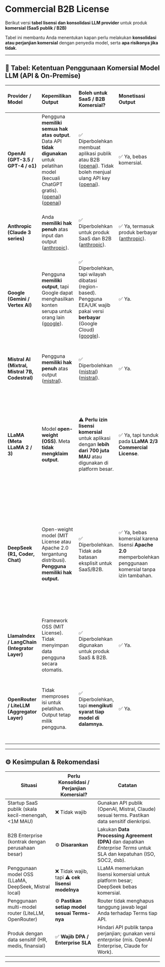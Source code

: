 # **Commercial B2B License**

Berikut versi **tabel lisensi dan konsolidasi LLM provider** untuk produk **komersial (SaaS publik / B2B)**

Tabel ini membantu Anda menentukan kapan perlu melakukan **konsolidasi atau perjanjian komersial** dengan penyedia model, serta **apa risikonya jika tidak**.

---

## 🧠 **Tabel: Ketentuan Penggunaan Komersial Model LLM (API & On-Premise)**

| **Provider / Model** | **Kepemilikan Output** | **Boleh untuk SaaS / B2B Komersial?** | **Monetisasi Output** | **Perlu Konsolidasi / Lisensi Enterprise?** | **Risiko / Catatan Hukum & Kepatuhan** |
| :------------------- | :--------------------- | :------------------------------------ | :-------------------- | :------------------------------------------ | -------------------------------------- |
| **OpenAI (GPT-3.5 / GPT-4 / o1)** | Pengguna **memiliki semua hak atas output**. Data API **tidak digunakan** untuk pelatihan model (kecuali ChatGPT gratis).([openai][1]) ([openai][2]) | ✅ Diperbolehkan membuat aplikasi publik atau B2B ([openai][3]). Tidak boleh menjual ulang API key ([openai][4]). | ✅ Ya, bebas komersial. | ⚙️ Tidak wajib, tapi **disarankan untuk Enterprise** jika memproses data sensitif (DPA tersedia). | Pelanggaran Terms (mis. sharing key, bypass rate limit) dapat menyebabkan **pemblokiran akun**. Tanpa DPA → risiko privasi data di sisi hukum GDPR/HIPAA. |
| **Anthropic (Claude 3 series)** | Anda **memiliki hak penuh** atas input dan output ([anthropic][5]). | ✅ Diperbolehkan untuk produk SaaS dan B2B ([anthropic][6]). | ✅ Ya, termasuk produk berbayar ([anthropic][7]). | ⚙️ Tidak wajib, tapi **disarankan untuk enterprise** (Claude for Work/Enterprise) ([anthropic][7]). | Anthropic **tidak melatih model dengan data Anda**, namun tetap tunduk pada Usage Policy ([anthropic][8]). |
| **Google (Gemini / Vertex AI)** | Pengguna **memiliki output**, tapi Google dapat menghasilkan konten serupa untuk orang lain ([google][9]). | ✅ Diperbolehkan, tapi wilayah dibatasi (region-based). Pengguna EEA/UK wajib pakai versi **berbayar** (Google Cloud) ([google][10]). | ✅ Ya. | ⚙️ Disarankan pakai **Google Cloud Enterprise** untuk produk B2B. | Layanan gratis bisa **menggunakan data Anda untuk pelatihan** ([google][11]). Gunakan versi berbayar agar data tidak disimpan ([google][12]). |
| **Mistral AI (Mixtral, Mistral 7B, Codestral)** | Pengguna **memiliki hak penuh** atas output ([mistral][13]). | ✅ Diperbolehkan ([mistral][14]) ([mistral][15]). | ✅ Ya. | ⚙️ Tidak wajib, tapi **untuk data sensitif disarankan aktifkan Zero Data Retention (ZDR)** ([mistral][16]). | Tanpa ZDR, data bisa disimpan sementara di log. Tidak digunakan untuk training, tapi raw log tetap ada.  |
| **LLaMA (Meta LLaMA 2 / 3)** | Model **open-weight (OSS)**. Meta **tidak mengklaim output**. | ⚠️ **Perlu izin lisensi komersial** untuk aplikasi dengan **lebih dari 700 juta MAU** atau digunakan di platform besar. | ✅ Ya, tapi tunduk pada **LLaMA 2/3 Commercial License**. | ⚙️ Jika aplikasi Anda berskala besar atau *revenue-driven*, **harus mendaftar lisensi komersial Meta** (gratis untuk sebagian besar startup). | Pelanggaran lisensi (misal penggunaan tanpa izin pada skala besar) dapat mengakibatkan klaim pelanggaran lisensi. Jika dimodifikasi dan dijual ulang, wajib mencantumkan atribusi Meta.                   |
| **DeepSeek (R1, Coder, Chat)**                  | Open-weight model (MIT License atau Apache 2.0 tergantung distribusi). **Pengguna memiliki hak output.**                  | ✅ Diperbolehkan. Tidak ada batasan eksplisit untuk SaaS/B2B.                                                            | ✅ Ya, bebas komersial karena lisensi **Apache 2.0** memperbolehkan penggunaan komersial tanpa izin tambahan. | ⚙️ Tidak perlu konsolidasi — cukup mencantumkan atribusi jika diwajibkan oleh lisensi (mis. Apache 2.0 Notice).                               | Pastikan tidak melanggar lisensi dependensi (mis. data training publik). DeepSeek menyatakan tidak menyimpan data pengguna, tapi tanggung jawab tetap di pihak developer untuk data privacy (GDPR/HIPAA). |
| **LlamaIndex / LangChain (Integrator Layer)**   | Framework OSS (MIT License). Tidak menyimpan data pengguna secara otomatis.                                               | ✅ Diperbolehkan digunakan untuk produk SaaS & B2B.                                                                      | ✅ Ya.                                                                                                        | ❌ Tidak perlu lisensi komersial.                                                                                                              | Pastikan Anda mematuhi lisensi model dan penyedia API yang diintegrasikan melalui framework ini.                                                                                                          |
| **OpenRouter / LiteLLM (Aggregator Layer)**     | Tidak memproses isi untuk pelatihan. Output tetap milik pengguna.                                                         | ✅ Diperbolehkan, tapi **mengikuti syarat tiap model di dalamnya.**                                                      | ✅ Ya.                                                                                                        | ⚙️ Tidak perlu lisensi khusus, tapi Anda **bertanggung jawab atas semua model yang digunakan.**                                               | Risiko: jika salah satu model melarang redistribusi output, Anda tetap bisa dituntut. Pastikan Terms tiap model terpenuhi.                                                                                |

---

## ⚙️ **Kesimpulan & Rekomendasi**

| **Situasi**                                           | **Perlu Konsolidasi / Perjanjian Komersial?**   | **Catatan**                                                                                                           |
| ----------------------------------------------------- | ----------------------------------------------- | --------------------------------------------------------------------------------------------------------------------- |
| Startup SaaS publik (skala kecil-menengah, <1M MAU)   | ❌ Tidak wajib                                   | Gunakan API publik (OpenAI, Mistral, Claude) sesuai terms. Pastikan data sensitif dienkripsi.                         |
| B2B Enterprise (kontrak dengan perusahaan besar)      | ⚙️ **Disarankan**                               | Lakukan **Data Processing Agreement (DPA)** dan dapatkan *Enterprise Terms* untuk SLA dan kepatuhan (ISO, SOC2, dsb). |
| Penggunaan model OSS (LLaMA, DeepSeek, Mistral local) | ❌ Tidak wajib, tapi ⚠️ **cek lisensi modelnya** | LLaMA memerlukan lisensi komersial untuk platform besar; DeepSeek bebas komersial.                                    |
| Penggunaan multi-model router (LiteLLM, OpenRouter)   | ⚙️ **Pastikan setiap model sesuai Terms-nya**   | Router tidak menghapus tanggung jawab legal Anda terhadap Terms tiap API.                                             |
| Produk dengan data sensitif (HR, medis, finansial)    | ✅ **Wajib DPA / Enterprise SLA**                | Hindari API publik tanpa perjanjian; gunakan versi *enterprise* (mis. OpenAI Enterprise, Claude for Work).            |

---


[1]: https://openai.com/policies/services-agreement/#:~:text=4 "OpenAI Services Agreement - Customer Content"
[2]: https://openai.com/enterprise-privacy/#:~:text=,your%20business%20data%20by%20default "OpenAI Enterprise Privacy"
[3]: https://openai.com/policies/services-agreement "OpenAI Services Agreement"
[4]: https://openai.com/policies/services-agreement/#:~:text=login%20credentials%20between%20multiple%20users,the%20Account%20or%20the%20Services "OpenAI Services Agreement - Sharing Account"
[5]: https://www.anthropic.com/legal/commercial-terms#:~:text=As%20between%20the%20parties%20and,Outputs%20together%20are%20%E2%80%9CCustomer%20Content%E2%80%9D "Anthropic Commercial Terms - Customer Content"
[6]: https://www.anthropic.com/legal/commercial-terms#:~:text=1,to%20use "Anthropic Commercial Terms"
[7]: https://www.anthropic.com/news/expanded-legal-protections-api-improvements#:~:text=Our%20Commercial%20Terms%20of%20Service,using%20Claude%20through%20Amazon%20Bedrock "Anthropic - Improved terms of service"
[8]: https://www.anthropic.com/legal/commercial-terms#:~:text=C "Anthropic - Privacy"
[9]: https://ai.google.dev/gemini-api/terms#:~:text=Some%20of%20our%20Services%20allow,all%20rights%20to%20do%20so "Google - Generate Content"
[10]: https://ai.google.dev/gemini-api/terms#:~:text=You%20may%20only%20access%20the,Switzerland%2C%20or%20the%20United%20Kingdom "Google - Restrictions"
[11]: https://ai.google.dev/gemini-api/terms#:~:text=When%20you%20use%20Unpaid%20Services%2C,consistent%20with%20our%20Privacy%20Policy "Google - Unpaid Services"
[12]: https://ai.google.dev/gemini-api/terms#:~:text=When%20you%20use%20Paid%20Services%2C,may%20be%20stored%20transiently%20or "Google - Paid Services"
[13]: https://mistral.ai/terms#:~:text=Output,Output%20that%20we%20may%20have "Mistral - Customer Content"
[14]: https://mistral.ai/terms#:~:text=individual%20use%20only%20and%20you,You%20must%20promptly%20notify "Mistral - Terms"
[15]: https://mistral.ai/terms#:~:text=,are%20contrary%20to%20applicable%20law "Mistral - Legal"
[16]: https://iamistral.com/api/#:~:text=Data%20Retention%20and%20the%20Zero,potentially%20required%20by%20applicable%20law "Mistral - Zero Data Retention"
